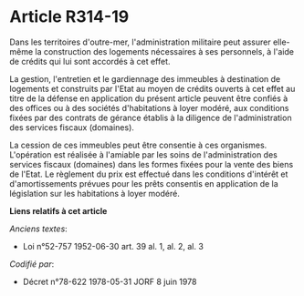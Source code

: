 # Article R314-19

Dans les territoires d'outre-mer, l'administration militaire peut assurer elle-même la construction des logements nécessaires
à ses personnels, à l'aide de crédits qui lui sont accordés à cet effet.

La gestion, l'entretien et le gardiennage des immeubles à destination de logements et construits par l'Etat au moyen de
crédits ouverts à cet effet au titre de la défense en application du présent article peuvent être confiés à des offices ou à
des sociétés d'habitations à loyer modéré, aux conditions fixées par des contrats de gérance établis à la diligence de
l'administration des services fiscaux (domaines).

La cession de ces immeubles peut être consentie à ces organismes. L'opération est réalisée à l'amiable par les soins de
l'administration des services fiscaux (domaines) dans les formes fixées pour la vente des biens de l'Etat. Le règlement du
prix est effectué dans les conditions d'intérêt et d'amortissements prévues pour les prêts consentis en application de la
législation sur les habitations à loyer modéré.

**Liens relatifs à cet article**

_Anciens textes_:

  - Loi n°52-757 1952-06-30 art. 39 al. 1, al. 2, al. 3

_Codifié par_:

  - Décret n°78-622 1978-05-31 JORF 8 juin 1978
